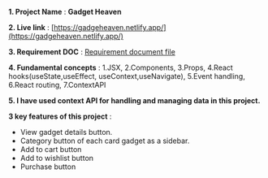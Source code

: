 **1. Project Name** : **Gadget Heaven**

**2. Live link** : [https://gadgeheaven.netlify.app/](https://gadgeheaven.netlify.app/)

**3. Requirement DOC** : [Requirement document file](./public/Batch-10_Assignment-08.pdf)

**4. Fundamental concepts** : 1.JSX,
2.Components,
3.Props,
4.React hooks(useState,useEffect, useContext,useNavigate),
5.Event handling,
6.React routing,
7.ContextAPI

**5. I have used context API for handling and managing data in this project.**

**3 key features of this project** :

- View gadget details button.
- Category button of each card gadget as a sidebar.
- Add to cart button
- Add to wishlist button
- Purchase button
